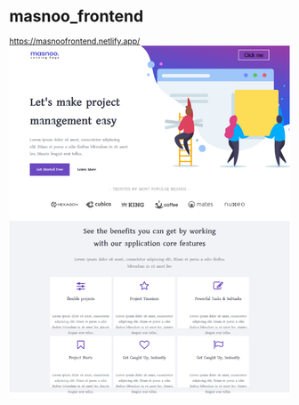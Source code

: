 # masnoo_frontend
https://masnoofrontend.netlify.app/
![](https://github.com/rjazree/masnoo_frontend/blob/master/image.png)
